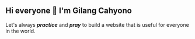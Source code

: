 ## Hi everyone 👋 I'm Gilang Cahyono
Let's always ***practice*** and ***pray*** to build a website that is useful for everyone in the world.

